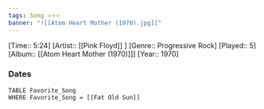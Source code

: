 ```yaml
---
tags: Song ⭐⭐⭐ 
banner: "![[Atom Heart Mother (1970).jpg]]"
---
```

[Time:: 5:24]
[Artist:: [[Pink Floyd]] ]
[Genre:: Progressive Rock]
[Played:: 5]
[Album:: [[Atom Heart Mother (1970)]]]
[Year:: 1970]
### Dates
````dataview
TABLE Favorite_Song
WHERE Favorite_Song = [[Fat Old Sun]]
````